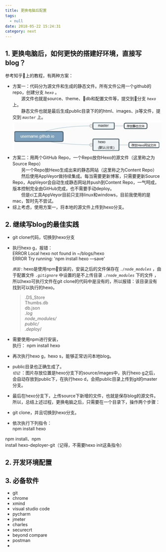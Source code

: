 ```yaml
---
title: 更换电脑后配置
tags:
  - null
date: 2018-05-22 15:24:31
category: next
---
```

## 1. 更换电脑后，如何更快的搭建好环境，直接写blog？  
参考知乎上的教程，有两种方案：  
+ 方案一：代码分为源文件和生成的静态文件。所有文件公用一个github的repo，创建分支 *`hexo`* 。  
&ensp;&ensp;&ensp;&ensp;源文件也就是source、theme、db和配置文件等，提交到分支 *`hexo`* 上。  
&ensp;&ensp;&ensp;&ensp;静态文件也就是最后生成public目录下的的html、images、js等文件，提交到 *`master`* 上。  
![](/images/machine.png)  
+ 方案二：用两个GitHub Repo，一个Repo放你Hexo的源文件（这里称之为Source Repo）  
&ensp;&ensp;&ensp;&ensp;另一个Repo放Hexo生成出来的静态网站（这里称之为Content Repo）  
&ensp;&ensp;&ensp;&ensp;然后使用AppVeyor做持续集成。每当需要更新博客，只需要更新Source Repo，AppVeyor会自动生成静态网站并push到Content Repo，一气呵成，版本控制完全由GitHub完成，也不需要手动deploy。  
&ensp;&ensp;&ensp;&ensp;但是ci工具AppVeyor目前只支持linux和windows，目前我使用的是mac，暂时先不尝试。
+ 综上考虑，使用方案一，将本地的源文件上传到hexo分支。

## 2. 继续写blog的最佳实践

+ git clone代码，切换到hexo分支
+ 执行hexo g，报错：   
ERROR Local hexo not found in ~/blogs/hexo   
ERROR Try running: 'npm install hexo —save'
   
   *`原因`* : hexo是使用npm安装的，安装之后的文件保存在 *`./node_modules`* ，由于配置文件 *`.gitignore`* 中设置的是不上传目录 *`./node_modules`* 下的文件 ，所以hexo可执行文件在git clone的代码中是没有的，所以报错：该目录没有找到可以执行的hexo。
   > .DS_Store   
   Thumbs.db   
   db.json   
   *.log   
   node_modules/   
   public/   
   .deploy*/

+ 需要使用npm进行安装，   
执行： npm install hexo   
+ 再次执行hexo g，hexo s，能够正常访问本地blog。
+ public目录也正确生成了。   
*`切记`* ：图片存放位置是hexo分支下的source/images中，执行hexo g之后，会自动存放到public下，在执行hexo d，会把public目录上传到git的master分支。
+ 最后在hexo分支下，上传source下新增的文件，也就是保存blog的源文件。   
所以，总结上述过程，更换电脑之后，只需要在一个目录下，操作两个步骤：
+ git clone，并且切换到hexo分支。
+ 依次执行下列指令：  
npm install hexo  

npm install、npm  
install hexo-deployer-git（记得，不需要hexo init这条指令）

## 2. 开发环境配置

## 3. 必备软件
+ git
+ chrome
+ xmind
+ visual studio code
+ pycharm
+ jmeter
+ charles
+ securecrt
+ beyond compare
+ postman
+ 
